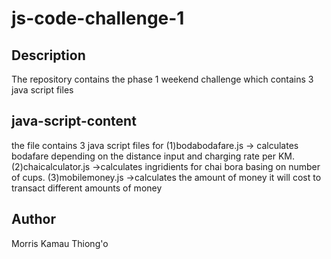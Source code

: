 # js-code-challenge-1

## Description
The repository contains the phase 1 weekend challenge which contains 3 java script files

## java-script-content
the file contains 3 java script files for (1)bodabodafare.js -> calculates bodafare depending on the distance input and charging rate per KM.
                                          (2)chaicalculator.js ->calculates ingridients for chai bora basing on number of cups.
                                          (3)mobilemoney.js ->calculates the amount of money it will cost to transact different amounts of money

## Author
Morris Kamau Thiong'o
